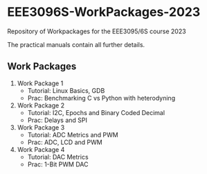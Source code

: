 # EEE3096S-WorkPackages-2023
Repository of Workpackages for the EEE3095/6S course 2023

The practical manuals contain all further details.

## Work Packages
1. Work Package 1
    - Tutorial: Linux Basics, GDB
    - Prac: Benchmarking C vs Python with heterodyning
2. Work Package 2
    - Tutorial: I2C, Epochs and Binary Coded Decimal
    - Prac: Delays and SPI
3. Work Package 3
    - Tutorial: ADC Metrics and PWM
    - Prac: ADC, LCD and PWM
4. Work Package 4
    - Tutorial: DAC Metrics   
    - Prac: 1-Bit PWM DAC
